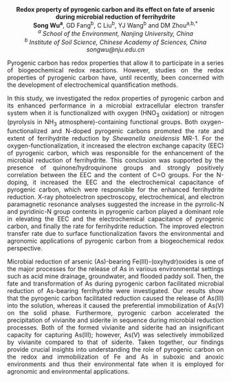 <center><strong>Redox property of pyrogenic carbon and its effect on fate of arsenic
during microbial reduction of ferrihydrite</strong>
<center><strong>Song Wu<sup>a</sup></strong>, GD Fang<sup>b</sup>, C Liu<sup>b</sup>, YJ Wang<sup>b</sup> and DM Zhou<sup>a,b,*</sup>


<center><i><sup>a</sup> School of the Environment, Nanjing University, China</i>

<center><i><sup>b</sup> Institute of Soil Science, Chinese Academy of Sciences, China</i>

<center><i>songwu@nju.edu.cn</i>

<p style=text-align:justify>Pyrogenic carbon has redox properties that allow it to participate in a
series of biogeochemical redox reactions. However, studies on the redox
properties of pyrogenic carbon have, until recently, been concerned with
the development of electrochemical quantification methods.

<p style=text-align:justify>In this study, we investigated the redox properties of pyrogenic carbon
and its enhanced performance in a microbial extracellular electron
transfer system when it is functionalized with oxygen (HNO<sub>3</sub> oxidation)
or nitrogen (pyrolysis in NH<sub>3</sub> atmosphere)-containing functional
groups. Both oxygen-functionalized and N-doped pyrogenic carbons
promoted the rate and extent of ferrihydrite reduction by <i>Shewanella
oneidensis</i> MR-1. For the oxygen-functionalization, it increased the
electron exchange capacity (EEC) of pyrogenic carbon, which was
responsible for the enhancement of the microbial reduction of
ferrihydrite. This conclusion was supported by the presence of
quinone/hydroquinone groups and strongly positively correlation between
the EEC and the content of C=O groups. For the N-doping, it increased
the EEC and the electrochemical capacitance of pyrogenic carbon, which
were responsible for the enhanced ferrihydrite reduction. X-ray
photoelectron spectroscopy, electrochemical, and electron paramagnetic
resonance analyses suggested the increase in the pyrrolic-N and
pyridinic-N group contents in pyrogenic carbon played a dominant role in
elevating the EEC and the electrochemical capacitance of pyrogenic
carbon, and finally the rate for ferrihydrite reduction. The improved
electron transfer rate due to surface functionalization favors the
environmental and agronomic applications of pyrogenic carbon from a
biogeochemical redox perspective.

<p style=text-align:justify>Microbial reduction of arsenic (As)-bearing Fe(III)-(oxyhydr)oxides is
one of the major processes for the release of As in various
environmental settings such as acid mine drainage, groundwater, and
flooded paddy soil. Then, the fate and transformation of As during
pyrogenic carbon facilitated microbial reduction of As-bearing
ferrihydrite were investigated. Our results show that the pyrogenic
carbon facilitated reduction caused the release of As(III) into the
solution, whereas it caused the preferential immobilization of As(V) on
the solid phase. Furthermore, pyrogenic carbon accelerated the
precipitation of vivianite and siderite in sequence during microbial
reduction processes. Both of the formed vivianite and siderite had an
insignificant capacity for capturing As(III); however, As(V) was
selectively immobilized by vivianite compared to that of siderite. Taken
together, our findings provide crucial insights into understanding the
role of pyrogenic carbon on the redox and immobilization of Fe and As in
suboxic and anoxic environments and thus their environmental fate when
it is employed for agronomic and environmental applications.

